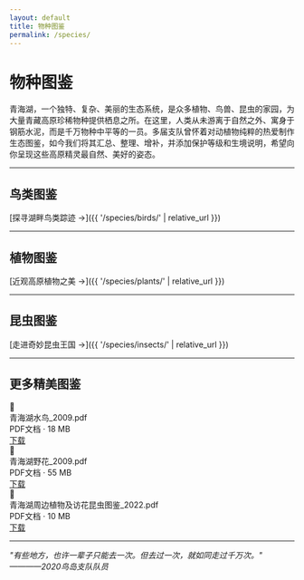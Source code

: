 ```yaml
---
layout: default
title: 物种图鉴
permalink: /species/
---
```


# 物种图鉴

青海湖，一个独特、复杂、美丽的生态系统，是众多植物、鸟兽、昆虫的家园，为大量青藏高原珍稀物种提供栖息之所。在这里，人类从未游离于自然之外、寓身于钢筋水泥，而是千万物种中平等的一员。多届支队曾怀着对动植物纯粹的热爱制作生态图鉴，如今我们将其汇总、整理、增补，并添加保护等级和生境说明，希望向你呈现这些高原精灵最自然、美好的姿态。

---

## 鸟类图鉴

[探寻湖畔鸟类踪迹 →]({{ '/species/birds/' | relative_url }})

---

## 植物图鉴

[近观高原植物之美 →]({{ '/species/plants/' | relative_url }})

---

## 昆虫图鉴

[走进奇妙昆虫王国 →]({{ '/species/insects/' | relative_url }})

---

## 更多精美图鉴

<div class="file-download">
  <div class="file-icon">📄</div>
  <div class="file-info">
    <div class="file-name">青海湖水鸟_2009.pdf</div>
    <div class="file-meta">PDF文档 · 18 MB</div>
  </div>
  <a href="{{ '/assets/files/图鉴/青海湖水鸟_2009.pdf' | relative_url }}" class="file-download-link">下载</a>
</div>

<div class="file-download">
  <div class="file-icon">📄</div>
  <div class="file-info">
    <div class="file-name">青海湖野花_2009.pdf</div>
    <div class="file-meta">PDF文档 · 55 MB</div>
  </div>
  <a href="{{ '/assets/files/图鉴/青海湖野花_2009.pdf' | relative_url }}" class="file-download-link">下载</a>
</div>

<div class="file-download">
  <div class="file-icon">📄</div>
  <div class="file-info">
    <div class="file-name">青海湖周边植物及访花昆虫图鉴_2022.pdf</div>
    <div class="file-meta">PDF文档 · 10 MB</div>
  </div>
  <a href="{{ '/assets/files/图鉴/青海湖周边植物及访花昆虫图鉴_2022.pdf' | relative_url }}" class="file-download-link">下载</a>
</div>

---

_"有些地方，也许一辈子只能去一次。但去过一次，就如同走过千万次。"_\
_————2020鸟岛支队队员_
